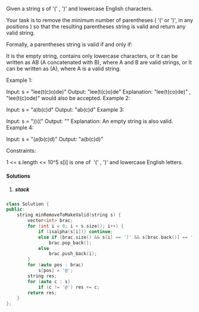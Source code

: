 Given a string s of '(' , ')' and lowercase English characters. 

Your task is to remove the minimum number of parentheses ( '(' or ')', in any positions ) so that the resulting parentheses string is valid and return any valid string.

Formally, a parentheses string is valid if and only if:

It is the empty string, contains only lowercase characters, or
It can be written as AB (A concatenated with B), where A and B are valid strings, or
It can be written as (A), where A is a valid string.
 

Example 1:

Input: s = "lee(t(c)o)de)"
Output: "lee(t(c)o)de"
Explanation: "lee(t(co)de)" , "lee(t(c)ode)" would also be accepted.
Example 2:

Input: s = "a)b(c)d"
Output: "ab(c)d"
Example 3:

Input: s = "))(("
Output: ""
Explanation: An empty string is also valid.
Example 4:

Input: s = "(a(b(c)d)"
Output: "a(b(c)d)"
 

Constraints:

1 <= s.length <= 10^5
s[i] is one of  '(' , ')' and lowercase English letters.

#### Solutions

1. ##### stack

```c++
class Solution {
public:
    string minRemoveToMakeValid(string s) {
        vector<int> brac;
        for (int i = 0; i < s.size(); i++) {
            if (isalpha(s[i])) continue;
            else if (brac.size() && s[i] == ')' && s[brac.back()] == '(')
                brac.pop_back();
            else
                brac.push_back(i);
        }
        for (auto pos : brac)
            s[pos] = '@';
        string res;
        for (auto c : s)
            if (c != '@') res += c;
        return res;
    }
};
```